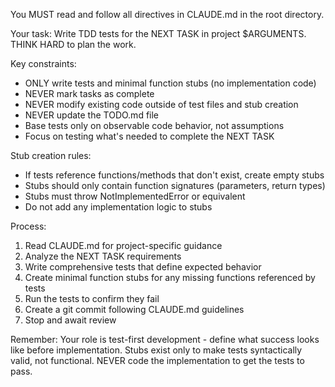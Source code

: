 You MUST read and follow all directives in CLAUDE.md in the root directory.

Your task: Write TDD tests for the NEXT TASK in project $ARGUMENTS. THINK HARD to plan the work.

Key constraints:

- ONLY write tests and minimal function stubs (no implementation code)
- NEVER mark tasks as complete
- NEVER modify existing code outside of test files and stub creation
- NEVER update the TODO.md file
- Base tests only on observable code behavior, not assumptions
- Focus on testing what's needed to complete the NEXT TASK

Stub creation rules:

- If tests reference functions/methods that don't exist, create empty stubs
- Stubs should only contain function signatures (parameters, return types)
- Stubs must throw NotImplementedError or equivalent
- Do not add any implementation logic to stubs

Process:

1. Read CLAUDE.md for project-specific guidance
2. Analyze the NEXT TASK requirements
3. Write comprehensive tests that define expected behavior
4. Create minimal function stubs for any missing functions referenced by tests
5. Run the tests to confirm they fail
6. Create a git commit following CLAUDE.md guidelines
7. Stop and await review

Remember: Your role is test-first development - define what success looks like before implementation. Stubs exist only to make tests syntactically valid, not functional. NEVER code the implementation to get the tests to pass.
